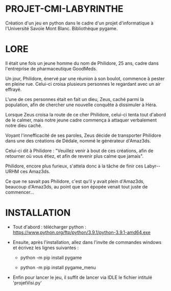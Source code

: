# PROJET-CMI-LABYRINTHE

Création d'un jeu en python dans le cadre d'un projet d'informatique à l'Université Savoie Mont Blanc.
Bibliothèque pygame.

# LORE

Il était une fois un jeune homme du nom de Philidore, 25 ans, cadre dans l'entreprise de pharmaceutique GoodMeds.

Un jour, Philidore, énervé par une réunion à son boulot, commence à pester en pleine rue. Celui-ci croisa plusieurs personnes le regardant avec un air effrayé.

L'une de ces personnes était en fait un dieu, Zeus, caché parmi la population, afin de chercher une nouvelle conquête à dissimuler à Héra.

Lorsque Zeus croisa la route de ce cher Philidore, celui-ci tenta tout d'abord de le calmer, mais notre jeune cadre commença à attaquer verbalement notre dieu caché.

Voyant l'innefficacité de ses paroles, Zeus décide de transporter Philidore dans une des créations de Dédale, nommé le générateur d'Amaz3ds.

Celui-ci dit à Philidore : "Veuillez venir à bout de ces créations, afin de retourner où vous étiez, et afin de revenir plus calme que jamais".

Philidore, encore plus furieux, s'attela donc à la tâche de finir ces Labyr-- URHM ces Amaz3ds.

Ce que ne savait pas Philidore, c'est qu'il y avait plein d'Amaz3ds, beaucoup d'Amaz3ds, au point que son épopée venait tout juste de commencer...

# INSTALLATION

- Tout d'abord : télécharger python : https://www.python.org/ftp/python/3.9.1/python-3.9.1-amd64.exe

- Ensuite, après l'installation, allez dans l'invite de commandes windows et écrivez les lignes suivantes :

  - python -m pip install pygame

  - python -m pip install pygame_menu

- Enfin pour lancer le jeu, il suffit de lancer via IDLE le fichier intitulé 'projetVisi.py'
